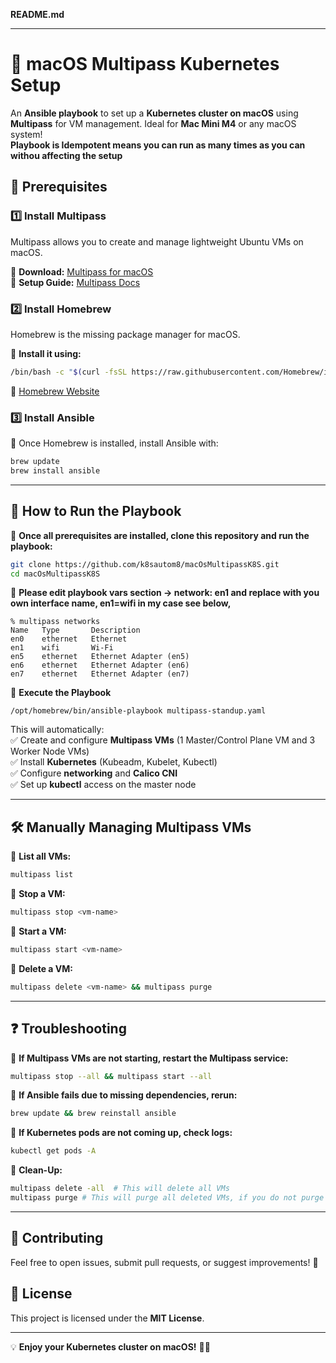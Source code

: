 **README.md**

---


# 🚀 macOS Multipass Kubernetes Setup  

An **Ansible playbook** to set up a **Kubernetes cluster on macOS** using **Multipass** for VM management. Ideal for **Mac Mini M4** or any macOS system!  
**Playbook is Idempotent means you can run as many times as you can withou affecting the setup**

## 📌 Prerequisites  

### 1️⃣ Install **Multipass**  
Multipass allows you to create and manage lightweight Ubuntu VMs on macOS.  

🔗 **Download:** [Multipass for macOS](https://canonical.com/multipass/download/macos)  
📖 **Setup Guide:** [Multipass Docs](https://canonical.com/multipass/docs/install-multipass)  

### 2️⃣ Install **Homebrew**  
Homebrew is the missing package manager for macOS.  

📖 **Install it using:**  
```sh
/bin/bash -c "$(curl -fsSL https://raw.githubusercontent.com/Homebrew/install/HEAD/install.sh)"
```

🔗 [Homebrew Website](https://brew.sh/)  

### 3️⃣ Install **Ansible**  
🔹 Once Homebrew is installed, install Ansible with:  
```sh
brew update  
brew install ansible  
```

---

## 🚀 How to Run the Playbook  

🔹 **Once all prerequisites are installed, clone this repository and run the playbook:**


```sh
git clone https://github.com/k8sautom8/macOsMultipassK8S.git
cd macOsMultipassK8S
```

🔹 **Please edit playbook vars section -> network: en1 and replace with you own interface name, en1=wifi in my case see below,**

```
% multipass networks
Name   Type       Description
en0    ethernet   Ethernet
en1    wifi       Wi-Fi
en5    ethernet   Ethernet Adapter (en5)
en6    ethernet   Ethernet Adapter (en6)
en7    ethernet   Ethernet Adapter (en7)
```
🔹 **Execute the Playbook**
```
/opt/homebrew/bin/ansible-playbook multipass-standup.yaml
```

This will automatically:  
✅ Create and configure **Multipass VMs** (1 Master/Control Plane VM and 3 Worker Node VMs)  
✅ Install **Kubernetes** (Kubeadm, Kubelet, Kubectl)  
✅ Configure **networking** and **Calico CNI**  
✅ Set up **kubectl** access on the master node  

---

## 🛠️ Manually Managing Multipass VMs  

🔹 **List all VMs:**  
```sh
multipass list
```
🔹 **Stop a VM:**  
```sh
multipass stop <vm-name>
```
🔹 **Start a VM:**  
```sh
multipass start <vm-name>
```
🔹 **Delete a VM:**  
```sh
multipass delete <vm-name> && multipass purge
```

---

## ❓ Troubleshooting  

🔹 **If Multipass VMs are not starting, restart the Multipass service:**  
```sh
multipass stop --all && multipass start --all
```
🔹 **If Ansible fails due to missing dependencies, rerun:**  
```sh
brew update && brew reinstall ansible
```
🔹 **If Kubernetes pods are not coming up, check logs:**  
```sh
kubectl get pods -A
```
🔹 **Clean-Up:**  
```sh
multipass delete -all  # This will delete all VMs
multipass purge # This will purge all deleted VMs, if you do not purge the VMs can be recovered using 'recover' command
```
---

## 📌 Contributing  
Feel free to open issues, submit pull requests, or suggest improvements! 🚀  

## 📄 License  
This project is licensed under the **MIT License**.  

---

💡 **Enjoy your Kubernetes cluster on macOS!** 🚀🎉  
```
